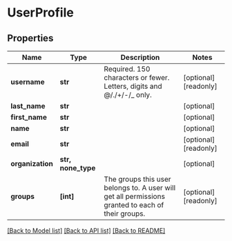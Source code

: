 # UserProfile


## Properties
Name | Type | Description | Notes
------------ | ------------- | ------------- | -------------
**username** | **str** | Required. 150 characters or fewer. Letters, digits and @/./+/-/_ only. | [optional] [readonly] 
**last_name** | **str** |  | [optional] 
**first_name** | **str** |  | [optional] 
**name** | **str** |  | [optional] 
**email** | **str** |  | [optional] [readonly] 
**organization** | **str, none_type** |  | [optional] 
**groups** | **[int]** | The groups this user belongs to. A user will get all permissions granted to each of their groups. | [optional] [readonly] 

[[Back to Model list]](../README.md#documentation-for-models) [[Back to API list]](../README.md#documentation-for-api-endpoints) [[Back to README]](../README.md)


